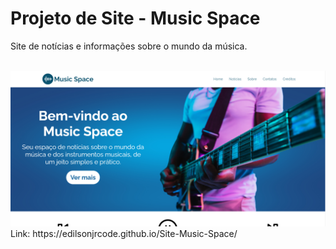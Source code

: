 <h1>Projeto de Site - Music Space</h1>
<p>Site de notícias e informações sobre o mundo da música.</p>
<br>
<img src="layout.png">
<br>
Link: https://edilsonjrcode.github.io/Site-Music-Space/
